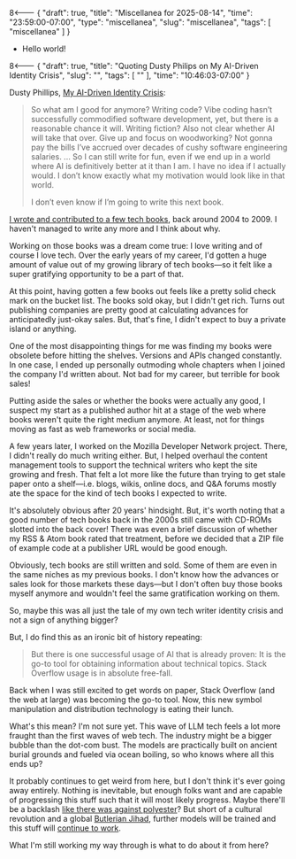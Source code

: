 8<--- { "draft": true, "title": "Miscellanea for 2025-08-14", "time": "23:59:00-07:00", "type": "miscellanea", "slug": "miscellanea", "tags": [ "miscellanea" ] }

- Hello world!

8<--- { "draft": true, "title": "Quoting Dusty Philips on My AI-Driven Identity Crisis", "slug": "", "tags": [ "" ], "time": "10:46:03-07:00" }

Dusty Phillips, [My AI-Driven Identity Crisis](https://dusty.phillips.codes/2025/06/08/my-ai-driven-identity-crisis/):

> So what am I good for anymore? Writing code? Vibe coding hasn’t successfully commodified software development, yet, but there is a reasonable chance it will. Writing fiction? Also not clear whether AI will take that over. Give up and focus on woodworking? Not gonna pay the bills I’ve accrued over decades of cushy software engineering salaries.
> ...
> So I can still write for fun, even if we end up in a world where AI is definitively better at it than I am. I have no idea if I actually would. I don’t know exactly what my motivation would look like in that world.
>
> I don’t even know if I’m going to write this next book.

[I wrote and contributed to a few tech books](https://www.amazon.com/stores/Leslie-M.-Orchard/author/B001JS692K), back around 2004 to 2009. I haven't managed to write any more and I think about why.

Working on those books was a dream come true: I love writing and of course I love tech. Over the early years of my career, I'd gotten a huge amount of value out of my growing library of tech books—so it felt like a super gratifying opportunity to be a part of that.

At this point, having gotten a few books out feels like a pretty solid check mark on the bucket list. The books sold okay, but I didn't get rich. Turns out publishing companies are pretty good at calculating advances for anticipatedly just-okay sales. But, that's fine, I didn't expect to buy a private island or anything.

One of the most disappointing things for me was finding my books were obsolete before hitting the shelves. Versions and APIs changed constantly. In one case, I ended up personally outmoding whole chapters when I joined the company I'd written about. Not bad for my career, but terrible for book sales!

Putting aside the sales or whether the books were actually any good, I suspect my start as a published author hit at a stage of the web where books weren't quite the right medium anymore. At least, not for things moving as fast as web frameworks or social media.

A few years later, I worked on the Mozilla Developer Network project. There, I didn't really do much writing either. But, I helped overhaul the content management tools to support the technical writers who kept the site growing and fresh. That felt a lot more like the future than trying to get stale paper onto a shelf—i.e. blogs, wikis, online docs, and Q&A forums mostly ate the space for the kind of tech books I expected to write.

It's absolutely obvious after 20 years' hindsight. But, it's worth noting that a good number of tech books back in the 2000s still came with CD-ROMs slotted into the back cover! There was even a brief discussion of whether my RSS & Atom book rated that treatment, before we decided that a ZIP file of example code at a publisher URL would be good enough.

Obviously, tech books are still written and sold. Some of them are even in the same niches as my previous books. I don't know how the advances or sales look for those markets these days—but I don't often buy those books myself anymore and wouldn't feel the same gratification working on them.

So, maybe this was all just the tale of my own tech writer identity crisis and not a sign of anything bigger? 

But, I do find this as an ironic bit of history repeating:

> But there is one successful usage of AI that is already proven: It is the go-to tool for obtaining information about technical topics. Stack Overflow usage is in absolute free-fall.

Back when I was still excited to get words on paper, Stack Overflow (and the web at large) was becoming the go-to tool. Now, this new symbol manipulation and distribution technology is eating their lunch.

What's this mean? I'm not sure yet. This wave of LLM tech feels a lot more fraught than the first waves of web tech. The industry might be a bigger bubble than the dot-com bust. The models are practically built on ancient burial grounds and fueled via ocean boiling, so who knows where all this ends up? 

It probably continues to get weird from here, but I don't think it's ever going away entirely. Nothing is inevitable, but enough folks want and are capable of progressing this stuff such that it will most likely progress. Maybe there'll be a backlash [like there was against polyester](https://blog.lmorchard.com/2025/06/02/genai-polyester/)? But short of a cultural revolution and a global [Butlerian Jihad](https://dune.fandom.com/wiki/Butlerian_Jihad), further models will be trained and this stuff will [continue to work](https://blog.lmorchard.com/2025/06/02/the-bomb-still-works/).

What I'm still working my way through is what to do about it from here?

